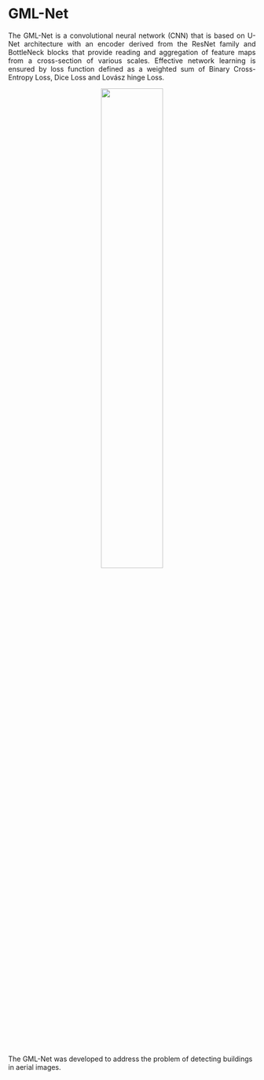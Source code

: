 # GML-Net
<p align="justify">
The GML-Net is a convolutional neural network (CNN) that is based on U-Net architecture with an encoder derived from the ResNet family and BottleNeck blocks that provide reading and aggregation of feature maps from a cross-section of various scales. Effective network learning is ensured by loss function defined as a weighted sum of Binary Cross-Entropy Loss, Dice Loss and Lovász hinge Loss.
</p>

<p align="center">
  <img width=50% height=50% src="https://drive.google.com/uc?id=1a8dpugYTcEceasTRQvjO78SzIyttRb-9">
</p>

The GML-Net was developed to address the problem of detecting buildings in aerial images.
